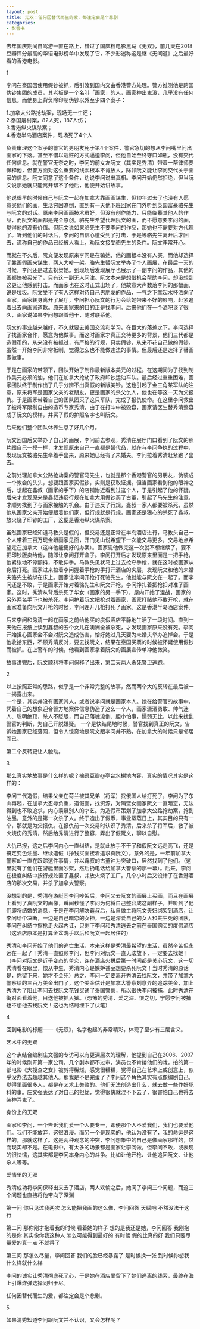 ```yaml
---
layout: post
title: 无双：任何因替代而生的爱，都注定会是个悲剧
categories:
- 影音书
---
```


去年国庆期间自驾游一直在路上，错过了国庆档电影黑马《无双》，前几天在2018豆瓣评分最高的华语电影榜单中发现了它，不少影迷称这是继《无间道》之后最好看的香港电影。

1

李问在泰国因使用假钞被抓，后引渡到国内交由香港警方处理。警方推测他是跨国伪钞集团的成员，其老板是一个名叫「画家」的人，画家神出鬼没，几乎没有任何信息。而他身上背负除印制伪钞以外至少四个案子：

1.加拿大公路抢劫案，现场无一生还；  
2.泰国屠村案，82人死，187人伤；  
3.香港纵火谋杀案；  
4.香港半岛酒店案件，现场死了4个人

负责审理这个案子的警官的男朋友死于第4个案件，警官急切的想从李问嘴里问出画家的下落。甚至不惜以栽赃的方式逼迫李问，但他自始至终守口如瓶，没有交代任何信息。就在警官无奈之时，李问的前女友阮文（其实是秀清）带着一帮律师要保释他，但警方面对这么重要的线索根本不肯放人，除非阮文能让李问交代关于画家的信息。阮文同意了这个条件，劝说李问说出真相。李问开始仍然拒绝，但当阮文说那她就只能离开帮不了他后，他便开始讲故事。

他说很早的时候自己与阮文一起在加拿大靠画画谋生，但10年过去了也没有人愿意买他们的画，生活穷困潦倒，直到有一天他下班回家在门外听到英国富豪骆先生与阮文的对话。原来李问画画技术虽好，但没有创作能力，只能临摹其他人的作品，而阮文的画都是完全原创。骆先生希望代理阮文的画，而不愿意要李问的画，觉得他的没有价值。但阮文说如果骆先生不要李问的作品，那她也不需要对方代理了。听到他们的对话后，李问的自信心遭受到了打击，于是等骆先生离开后才回去，谎称自己的作品已经被人看上，劝阮文接受骆先生的条件。阮文非常开心。

而就在不久后，阮文便发现原来李问是在骗她，他的画根本没有人买，而他却选择了靠画假画来谋生，两人大吵一架。骆先生替阮文举办了个人画展，在最后一天的时候，李问还是过去祝贺她。到现场后发现展厅也展示了一副李问的作品，其他的画都快被买光了，只有这一副无人问津。阮文本来是想借机会帮助李问，却没想到这更让他感到打击。而画家也在这时正式出场了，他故意大声数落李问的那幅画，说是垃圾。阮文受不了有人这样对待自己男朋友的作品，一气之下拿起水杯洒向了画家。画家转身离开了展厅，李问担心阮文的行为会给她带来不好的影响，赶紧追着出去向画家道歉。原来画家来的目的正是找李问。后来他们在一个酒吧谈了很久，画家说如果李问想跟着他干，随时联系他。

阮文的事业越来越好，不久就要去美国交流和学习。在巨大的落差之下，李问选择了找画家合作，愿意为他做事。而这时画家才真正交待更多的背景，他们三代都是造假币的，从来没有被抓过，有严格的行规，只卖假钞，从来不花自己做的假钞。虽然一开始李问非常抵制，觉得怎么也不能做违法的事情。但最后还是选择了替画家做事。

于是在画家的带领下，团队开始了制作最新版本美元的过程。在这期间为了找到制作美元必须的油，他们在加拿大抢劫了政府印钞运油车队。最后经过重重困难，画家团队终于制作出了几乎分辨不出真假的新版美钞。这也引起了金三角某军队的注意，原来将军是画家父亲的老朋友，更是画家的杀父仇人，他也在等这一天为父报仇。于是画家带着自己的团队团灭了这只军队，完成了报仇使命。在这里李问救出了被将军限制自由的造币专家秀清，由于在打斗中被毁容，画家请医生替秀清整容成了阮文的模样，并买了假的护照名字也叫阮文。

后来他们整个团队休养生息了好几个月。

阮文回国后又举办了自己的画展，李问前去参观，秀清在展厅门口看到了阮文的照片跟自己一模一样，才发现原来自己一直都是替代品，就在与李问争执的过程中，发现阮文被骆先生牵着手出来，原来她已经有了未婚夫。李问拉着秀清赶紧跑了出去。

之前处理加拿大公路抢劫案的警官马先生，也就是那个香港警官的男朋友，伪装成一个教会的头头，想要跟画家买假钞，实则是获取证据。但当画家看到他的眼神之后，想起在鑫叔（画家的手下）的店铺附近看到过这个人，于是引起了他的怀疑。后来才发现原来是鑫叔违反行规在加拿大用假钞买了古董，引起了马先生的注意，才顺势找到了与画家接触的机会。由于违反了行规，鑫叔一家人都要被杀死，虽然他从画家父亲开始便跟着他们家，但行规就是行规，画家还是狠心的杀死了鑫叔。放火烧了印钞的工厂，这便是香港纵火谋杀案。

虽然画家已经知道马教头是假的，但交易还是正常在半岛酒店进行，马教头自己一个人带着三百万现金跟画家见面，开门见山说希望下一次能交易更多，交易地点希望定在加拿大（这样他能更好的办案）。画家说他做完这一次就不想继续了，要不把印钞版卖给他，随即让李问打开盒子。李问打开后才发现原来里面是一把手枪，他紧张地不停颤抖，不敢伸手。马教头见状马上过去抢夺手枪，就在这时被画家从身后打死。画家过来拉着李问握着手枪的手打开酒店的夹层，发现阮文和他的未婚夫骆先生被绑在床上。画家让李问开枪打死骆先生，他就能与阮文在一起了。而李问还是不敢，于是画家开始对着骆先生和阮文开枪，李问挣扎着把枪扣对准了画家。这时，秀清从背后杀死了华女（画家的另一手下），屋内开始了混战，画家的另外两名手下也被杀死。李问护着阮文把枪对着画家，画家打赌他不敢开枪，就在画家准备向阮文开枪的时候，李问连开几枪打死了画家。这是香港半岛酒店案件。

后来李问和秀清一起在画家之前给他买的度假酒店平静地生活了一段时间。直到一天他在报纸上读到鑫叔的五个女儿在澳洲全被杀死，才发现画家原来没有死。李问开始担心画家会不会对阮文造成伤害，恰好她过几天要为未婚夫举办追悼会。于是他收拾东西，不顾秀清反对，要去找阮文，结果在泰国买票的时候被怀疑使用假钞而被抓。在上警车的时候，他看到画家拿着阮文的画展宣传单冲他微笑。

故事讲完后，阮文顺利将李问保释了出来，第二天两人杀死警卫逃跑。

2

以上按照正常的思路，似乎是一个非常完整的故事，然而两个大的反转在最后被一一揭露出来。  
一个是，其实并没有画家其人，或者说李问就是画家本人。她在给警官的故事中，凭着自己的想象迎合警方地案件信息伪造了这么一个人，画家潇洒勇敢、帅气迷人、聪明绝顶，杀人不眨眼，而自己落魄潦倒、胆小怕事，懦弱无比，以此来扰乱警官的判断，为自己开脱嫌疑。
一个是快结尾地时候，警官找到真正的阮文，告诉她画家已经落网，但令人惊奇地是阮文跟李问并不熟，在加拿大的时候只是邻居而已。

第二个反转更让人触动。

3

那么真实地故事是什么样的呢？摘录豆瓣@亭台水榭地内容，真实的情况其实是这样的：


李问三代造假，结果父亲在荷兰被其兄弟（将军）找俄国人给打死了，李问为了东山再起，在加拿大忍辱负重，造假画，找资源，对隔壁女画家阮文一直暗恋，无法得到也不敢追求，内心羡慕别人的才艺。为造假币策划了加拿大公路抢劫案，抢到油墨，意外的是第一次杀了人。终于造出了假币，事业蒸蒸日上，其实目的只有一个，那就是为父报仇。在报仇前一次交易时认识了秀清，后来杀了将军后，救了被火烧伤的秀清，然后给秀清进行了整容，弄出了假阮文，聊以自慰。

大仇已报，这之后李问内心一直纠结，是就此放手不干了和假阮文远走高飞，还是搞定变色油墨、继续造假（挣钱买画接着追求真阮文）。意外的是，一年前加拿大警察却一直在跟踪这件事情，并以鑫叔的古董钟为突破口，居然找到了他们。（这里就有了他们在游艇里面吵架，然后扔电话给加拿大警察的那一幕）。后来，李问在极度纠结中按行规处置了鑫叔，并放火烧了工厂。几个小时后又设计了在香港酒店的那次交易，并杀了加拿大警察。

没想到的是，秀清在游艇同李问吵架后，李问又去阮文的画展上买画，而且在画展上看到了真阮文的画像，瞬间秒懂了李问为何将自己整容成这副样子，并听到了他们即将结婚的消息，于是在李问解决鑫叔后，私自做主将阮文夫妇绑架到酒店，让李问给个决断，一边是自己暗恋的女神，一边是深爱自己的女人和共生死的团队，李问在纠结中擦枪走火起内讧，只剩下李问和秀清逃去之前在泰国购买的度假酒店（这酒店原本是打算金盆洗手以后和阮文一起居住的）

秀清和李问开始了他们的逃亡生活，本来这样是秀清最希望的生活，虽然辛苦但永远在一起了！秀清一直照顾李问，但李问对阮文一直无法放下，一定要去找她！（李问对阮文是近乎变态的单恋，连在酒店火拼后第一时间都是关心阮文，这一切秀清看在眼里，恨从中生，秀清内心是嫉妒甚至想要杀死阮文！当时秀清的原话是，你留下来，她才不会死）总之，李问一定要离开秀清去找阮文，并带了加拿大警察给的三百万美金出门了，这个美金估计是加拿大警察刻意弄的追踪美金，加上秀清为了阻止李问去找阮文花钱买通了泰国警察，所以很快李问被捕，此时秀清在街对面看着他，目送他被抓入狱。（恐怖的秀清，爱之深、恨之切，宁愿李问被捕也不想他去找阮文！这也为结局埋下了伏笔）

4

回到电影的标题——《无双》，名字也起的非常精彩，体现了至少有三层含义。

艺术中的无双

这个点结合编剧庄文强的专访可以有更深层次的理解，他提到自己在2006、2007年的时候刚开第一家公司，几个剧本都不过审，演员也不肯接他们的戏，拍的第一部电影《大搜查之女》被剪得稀烂，感觉很糟糕，觉得自己在艺术上或创意上，似乎没办法去超越其他人。那我是不是完蛋了？李问这个角色其实有点像编剧自己，觉得里面很多人，都是在艺术上失败的。他们无法创造出什么，就去做一些作奸犯科的事。庄文强表达了对自己的担忧，觉得很快就混不下去了，很害怕自己也得去装神弄鬼了。

身份上的无双

画家和李问，一个告诉我们爱一个人要专一，即便那个人不爱我们，我们也要爱他们。我们不能放弃，这很浪漫。而另一个是现实的，他认为没有了，我的命运是这样的，那就这样了。这是两种观念的冲突，李问想象中的自己是像画家那样的，然而现实却不是。在电影中，有太多的场景都是画家让李问做，但李问不敢，或表现的很怯懦，这其实都是李问本身内心的斗争。比如让他开枪、让他追回阮文、让他杀人等等。

爱情里的无双

秀清成功将李问保释出来去了酒店，两人欢愉之后，她问了李问三个问题，而这三个问题也直接将他带向了深渊

第一问 你只见过我两次 怎么能把我画的这么像，李问回答 天赋吧 不然没法干这行

第二问 那你刚才抱着我的时候 看着她的样子 想的是我还是她，李问回答 我刚抱的是你  其实像你我这种人 怎么可能得到最好的 有时候 假的比真的好 我们只要尽量爱的真一点 不就得了

第三问 那怎么尽量，李问回答 我们的脸已经暴露了 是时候换一张 到时候你想我什么样就什么样

李问的诚实让秀清彻底死了心，于是她在酒店里留下了她们逃离的线索，最终在海上引爆炸弹选择同归于尽。

任何因替代而生的爱，都注定会是个悲剧。

5

如果清秀知道李问跟阮文并不认识，又会怎样呢？

